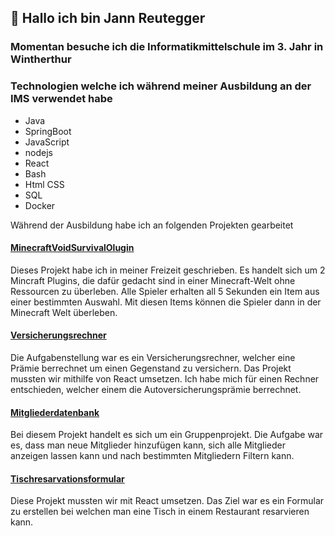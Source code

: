  ## 👋 Hallo ich bin Jann Reutegger

 ### Momentan besuche ich die Informatikmittelschule im 3. Jahr in Wintherthur

 ### Technologien welche ich während meiner Ausbildung an der IMS verwendet habe
 
- Java
- SpringBoot
- JavaScript
- nodejs
- React
- Bash
- Html CSS
- SQL
- Docker



Während der Ausbildung habe ich an folgenden Projekten gearbeitet

#### [MinecraftVoidSurvivalOlugin](https://github.com/userjann/MinecraftVoidSurvivalPlugin)
Dieses Projekt habe ich in meiner Freizeit geschrieben. Es handelt sich um 2 Mincraft Plugins, die dafür gedacht sind in einer Minecraft-Welt ohne Ressourcen zu überleben. Alle Spieler erhalten all 5 Sekunden ein Item aus einer bestimmten Auswahl. Mit diesen Items können die Spieler dann in der Minecraft Welt überleben.


#### [Versicherungsrechner](https://github.com/userjann/Versicherungsrechner)
Die Aufgabenstellung war es ein Versicherungsrechner, welcher eine Prämie berrechnet um einen Gegenstand zu versichern. Das Projekt mussten wir mithilfe von React umsetzen. Ich habe mich für einen Rechner entschieden, welcher einem die Autoversicherungsprämie berrechnet.


#### [Mitgliederdatenbank](https://github.com/SanielDexxer/Projekt-M426/tree/Master)
Bei diesem Projekt handelt es sich um ein Gruppenprojekt. Die Aufgabe war es, dass man neue Mitglieder hinzufügen kann, sich alle Mitglieder anzeigen lassen kann und nach bestimmten Mitgliedern Filtern kann.

#### [Tischresarvationsformular](https://github.com/userjann/restaurantresarvation)
Diese Projekt mussten wir mit React umsetzen. Das Ziel war es ein Formular zu erstellen bei welchen man eine Tisch in einem Restaurant resarvieren kann.


